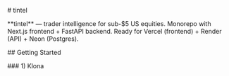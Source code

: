 \# tintel



\*\*tintel\*\* — trader intelligence for sub-$5 US equities. Monorepo with Next.js frontend + FastAPI backend. Ready for Vercel (frontend) + Render (API) + Neon (Postgres).



\## Getting Started



\### 1) Klona



